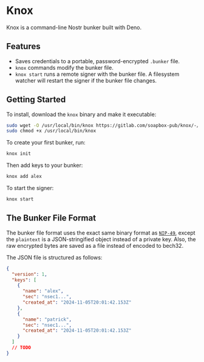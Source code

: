 # Knox

Knox is a command-line Nostr bunker built with Deno.

## Features

- Saves credentials to a portable, password-encrypted `.bunker` file.
- `knox` commands modify the bunker file.
- `knox start` runs a remote signer with the bunker file. A filesystem watcher will restart the signer if the bunker file changes.

## Getting Started

To install, download the `knox` binary and make it executable:

```sh
sudo wget -O /usr/local/bin/knox https://gitlab.com/soapbox-pub/knox/-/jobs/artifacts/main/raw/knox?job=compile
sudo chmod +x /usr/local/bin/knox
```

To create your first bunker, run:

```sh
knox init
```

Then add keys to your bunker:

```sh
knox add alex
```

To start the signer:

```sh
knox start
```

## The Bunker File Format

The bunker file format uses the exact same binary format as [`NIP-49`](https://github.com/nostr-protocol/nips/blob/master/49.md), except the `plaintext` is a JSON-stringified object instead of a private key. Also, the raw encrypted bytes are saved as a file instead of encoded to bech32.

The JSON file is structured as follows:

```json
{
  "version": 1,
  "keys": [
    {
      "name": "alex",
      "sec": "nsec1...",
      "created_at": "2024-11-05T20:01:42.153Z"
    },
    {
      "name": "patrick",
      "sec": "nsec1...",
      "created_at": "2024-11-05T20:01:42.153Z"
    }
  ]
  // TODO
}
```
